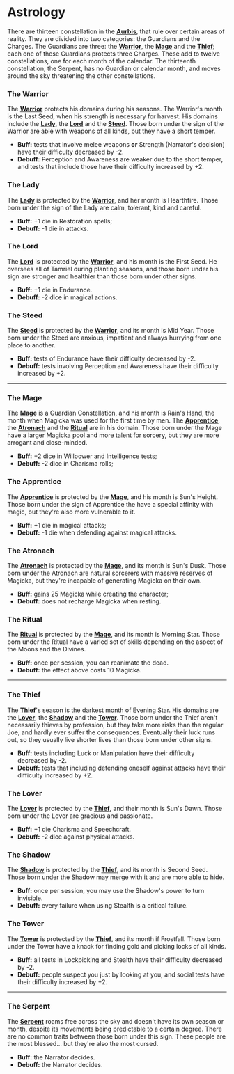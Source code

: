 <!-- @PageTitle: Astrology of the Aurbis | Add-ons -->

# Astrology

There are thirteen constellation in the **[Aurbis]()**, that rule over certain areas of reality. They are divided into two categories: the Guardians and the Charges. The Guardians are three: the **[Warrior](https://en.uesp.net/wiki/Lore:Astronomy#The_Warrior)**, the **[Mage](https://en.uesp.net/wiki/Lore:Astronomy#The_Mage)** and the **[Thief](https://en.uesp.net/wiki/Lore:Astronomy#The_Thief)**; each one of these Guardians protects three Charges. These add to twelve constellations, one for each month of the calendar. The thirteenth constellation, the Serpent, has no Guardian or calendar month, and moves around the sky threatening the other constellations.


### The Warrior
The **[Warrior](https://en.uesp.net/wiki/Lore:Astronomy#The_Warrior)** protects his domains during his seasons. The Warrior's month is the Last Seed, when his strength is necessary for harvest. His domains include the **[Lady](https://en.uesp.net/wiki/Lore:Astronomy#The_Lady)**, the **[Lord](https://en.uesp.net/wiki/Lore:Astronomy#The_Lord)** and the **[Steed](https://en.uesp.net/wiki/Lore:Astronomy#The_Steed)**. Those born under the sign of the Warrior are able with weapons of all kinds, but they have a short temper.
* **Buff:** tests that involve melee weapons **or** Strength (Narrator's decision) have their difficulty decreased by -2.
* **Debuff:** Perception and Awareness are weaker due to the short temper, and tests that include those have their difficulty increased by +2.

### The Lady
The **[Lady](https://en.uesp.net/wiki/Lore:Astronomy#The_Lady)** is protected by the **[Warrior](https://en.uesp.net/wiki/Lore:Astronomy#The_Warrior)**, and her month is Hearthfire. Those born under the sign of the Lady are calm, tolerant, kind and careful.
* **Buff:** +1 die in Restoration spells;
* **Debuff:** -1 die in attacks.

### The Lord
The **[Lord](https://en.uesp.net/wiki/Lore:Astronomy#The_Lord)** is protected by the **[Warrior](https://en.uesp.net/wiki/Lore:Astronomy#The_Warrior)**, and his month is the First Seed. He oversees all of Tamriel during planting seasons, and those born under his sign are stronger and healthier than those born under other signs.
* **Buff:** +1 die in Endurance.
* **Debuff:** -2 dice in magical actions.

### The Steed
The **[Steed](https://en.uesp.net/wiki/Lore:Astronomy#The_Steed)** is protected by the **[Warrior](https://en.uesp.net/wiki/Lore:Astronomy#The_Warrior)**, and its month is Mid Year. Those born under the Steed are anxious, impatient and always hurrying from one place to another.
* **Buff:** tests of Endurance have their difficulty decreased by -2.
* **Debuff:** tests involving Perception and Awareness have their difficulty increased by +2.

-----

### The Mage
The **[Mage](https://en.uesp.net/wiki/Lore:Astronomy#The_Mage)** is a Guardian Constellation, and his month is Rain's Hand, the month when Magicka was used for the first time by men. The **[Apprentice](https://en.uesp.net/wiki/Lore:Astronomy#The_Apprentice)**, the **[Atronach](https://en.uesp.net/wiki/Lore:Astronomy#The_Atronach)** and the **[Ritual](https://en.uesp.net/wiki/Lore:Astronomy#The_Ritual)** are in his domain. Those born under the Mage have a larger Magicka pool and more talent for sorcery, but they are more arrogant and close-minded.
* **Buff:** +2 dice in Willpower and Intelligence tests;
* **Debuff:** -2 dice in Charisma rolls;

### The Apprentice
The **[Apprentice](https://en.uesp.net/wiki/Lore:Astronomy#The_Apprentice)** is protected by the **[Mage](https://en.uesp.net/wiki/Lore:Astronomy#The_Mage)**, and his month is Sun's Height. Those born under the sign of Apprentice the have a special affinity with magic, but they're also more vulnerable to it.
* **Buff:** +1 die in magical attacks;
* **Debuff:** -1 die when defending against magical attacks.

### The Atronach
The **[Atronach](https://en.uesp.net/wiki/Lore:Astronomy#The_Atronach)** is protected by the **[Mage](https://en.uesp.net/wiki/Lore:Astronomy#The_Mage)**, and its month is Sun's Dusk. Those born under the Atronach are natural sorcerers with massive reserves of Magicka, but they're incapable of generating Magicka on their own.
* **Buff:** gains 25 Magicka while creating the character;
* **Debuff:** does not recharge Magicka when resting.

### The Ritual
The **[Ritual](https://en.uesp.net/wiki/Lore:Astronomy#The_Ritual)** is protected by the **[Mage](https://en.uesp.net/wiki/Lore:Astronomy#The_Mage)**, and its month is Morning Star. Those born under the Ritual have a varied set of skills depending on the aspect of the Moons and the Divines.
* **Buff:** once per session, you can reanimate the dead.
* **Debuff:** the effect above costs 10 Magicka.

-----

### The Thief
The **[Thief](https://en.uesp.net/wiki/Lore:Astronomy#The_Thief)**'s season is the darkest month of Evening Star. His domains are the **[Lover](https://en.uesp.net/wiki/Lore:Astronomy#The_Lover)**, the **[Shadow](https://en.uesp.net/wiki/Lore:Astronomy#The_Shadow)** and the **[Tower](https://en.uesp.net/wiki/Lore:Astronomy#The_Tower)**. Those born under the Thief aren't necessarily thieves by profession, but they take more risks than the regular Joe, and hardly ever suffer the consequences. Eventually their luck runs out, so they usually live shorter lives than those born under other signs.
* **Buff:** tests including Luck or Manipulation have their difficulty decreased by -2.
* **Debuff:** tests that including defending oneself against attacks have their difficulty increased by +2.

### The Lover
The **[Lover](https://en.uesp.net/wiki/Lore:Astronomy#The_Lover)** is protected by the **[Thief](https://en.uesp.net/wiki/Lore:Astronomy#The_Thief)**, and their month is Sun's Dawn. Those born under the Lover are gracious and passionate.
* **Buff:** +1 die Charisma and Speechcraft.
* **Debuff:** -2 dice against physical attacks.

### The Shadow
The **[Shadow](https://en.uesp.net/wiki/Lore:Astronomy#The_Shadow)** is protected by the **[Thief](https://en.uesp.net/wiki/Lore:Astronomy#The_Thief)**, and its month is Second Seed. Those born under the Shadow may merge with it and are more able to hide.
* **Buff:** once per session, you may use the Shadow's power to turn invisible.
* **Debuff:** every failure when using Stealth is a critical failure.

### The Tower
The **[Tower](https://en.uesp.net/wiki/Lore:Astronomy#The_Tower)** is protected by the **[Thief](https://en.uesp.net/wiki/Lore:Astronomy#The_Thief)**, and its month if Frostfall. Those born under the Tower have a knack for finding gold and picking locks of all kinds.
* **Buff:** all tests in Lockpicking and Stealth have their difficulty decreased by -2.
* **Debuff:** people suspect you just by looking at you, and social tests have their difficulty increased by +2.

---

### The Serpent
The **[Serpent](https://en.uesp.net/wiki/Lore:Astronomy#The_Serpent)** roams free across the sky and doesn't have its own season or month, despite its movements being predictable to a certain degree. There are no common traits between those born under this sign. These people are the most blessed... but they're also the most cursed.
* **Buff:** the Narrator decides.
* **Debuff:** the Narrator decides.
